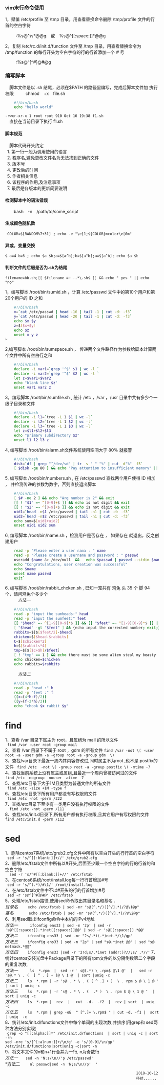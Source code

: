 ### vim末行命令使用

1，赋值 /etc/profile 至 /tmp 目录，用查看替换命令删除 /tmp/profile 文件的行首的空白字符     

&ensp;&ensp;&ensp;&ensp;&ensp;:%s@^\s*@@g&ensp;&ensp;或&ensp;&ensp;%s@^[[:space:]]*@@g   


2，复制  /etc/rc.d/init.d/function 文件至 /tmp 目录，用查看替换命令为 /tmp/function 的每行开头为空白字符的行的行首添加一个 # 号

&ensp;&ensp;&ensp;&ensp;&ensp;:%s@^[^#]@#@g

### 编写脚本
&ensp;&ensp;脚本文件是以 .sh 结尾，必须在$PATH 的路径里编写，完成后脚本文件加 执行权限 
&ensp;&ensp;&ensp;&ensp;&ensp;chmod&ensp;&ensp;+x&ensp;&ensp;file.sh
``` bash
    #!/bin/bash
    echo "hello world"
```
`-rwxr-xr-x 1 root root 910 Oct 10 19:38 f1.sh`   
&ensp;&ensp;直接在当前目录下执行 f1.sh

#### 脚本规范  
&ensp;&ensp;脚本代码开头约定   
&ensp;1. 第一行一般为调用使用的语言  
&ensp;2. 程序名,避免更改文件名为无法找到正确的文件   
&ensp;3. 版本号  
&ensp;4. 更改后的时间   
&ensp;5. 作者相关信息  
&ensp;6. 该程序的作用,及注意事项    
&ensp;7. 最后是各版本的更新简要说明    

#### 检测脚本中的语法错误   
&ensp;&ensp;&ensp;&ensp;bash&ensp;&ensp;-n&ensp;&ensp;/path/to/some_script


#### 生成颜色随机数   
` COLOR=$[RANDOM%7+31] ; echo -e "\e[1;${COLOR}mcolor\e[0m"`
#### 异或，变量交换
`$ a=4 b=6 ; echo $a $b;a=$[a^b];b=$[a^b];a=$[a^b]; echo $a $b`
#### 判断文件的后缀是否为.sh为结尾
`filename=bb.sh;[[ $filename =~ ..*\.sh$ ]] && echo " yes " || echo "no"`

1，编写脚本 /root/bin/sumid.sh ，计算 /etc/passwd 文件中的第10个用户和第20个用户的 ID 之和
``` bash
    #!/bin/bash
    x=`cat /etc/passwd | head -10 | tail -1 | cut -d: -f3`
    y=`cat /etc/passwd | head -20 | tail -1 | cut -d: -f3`
    echo $x $y
    z=$[$x+$y]
    echo $z
    unset x y z
~ 
```
2,编写脚本 /root/bin/sumspace.sh ， 传递两个文件路径作为参数给脚本计算两个文件中所有空白行之和
```bash
    #!/bin/bash
    declare -i var1=`grep '^$' $1 | wc -l `
    declare -i var2=`grep '^$' $2 | wc -l `
    let z=$var1+$var2
    echo "blank line $z"
    unset var1 var2 z
```
3，编写脚本 /root/bin/sumfile.sh , 统计 /etc ，/var ，/usr 目录中共有多少个一级子目录和文件
```bash
    #!/bin/bash
    declare -i l1=`tree -L 1 $1 | wc -l`
    declare -i l2=`tree -L 1 $2 | wc -l`
    declare -i l3=`tree -L 1 $3 | wc -l`
    let z=$l1+$l2+$l3
    echo "primary subdirectory $z"
    unset l1 l2 l3 z
```
4, 编写脚本 /root/bin/alarm.sh文件系统使用空间大于 80% 就报警
```bash
    #!/bin/bash
    disk=`df | grep "^/dev/sd" | tr -s " " "%" | cut -d"%" -f5`
    [ $disk -ge 80 ] && echo "Pay attention to insufficient memory" || echo "I can keep using it"
```
5, 编写脚本 /root/bin/numbers.sh , 在 /etc/passwd 查找两个用户使得 ID 相加 ， 并检测传递的参数为数字，否则直接退出脚本
```bash
    #!/bin/bash
    [ $# -ne 2 ] && echo "Arg number is 2" && exit
    [[ ! "$1" =~ ^[0-9]+$ ]] && echo is not digit && exit
    [[ ! "$2" =~ ^[0-9]+$ ]] && echo is not digit && exit
    uid1=`head -n$1 /etc/passwd | tail -n1 | cut -d: -f3`
    uid2=`head -n$2 /etc/passwd | tail -n1 | cut -d: -f3`
    echo sum=$[uid1+uid2]
    unset uid1 uid2 sum
```

6, 编写脚本 /root/bin/name.sh ，检测用户是否存在 ， 如果存在 就退出，反之创建用户
```bash
    read -p "Please enter a user nama : " name
    read -p "Please create a username and password : " passwd
    useradd $name &> /dev/null  &&   echo $passwd | passwd --stdin $name &> /dev/null ||  { echo "Users already exist" ; exit ;}
    echo "Congratulations, user creation was successful"
    echo $name 
    unset name passwd
    exit`
```
6, 编写脚本 /root/bin/rabbit_chcken.sh , 已知一笼共有 鸡兔 头 35 个 脚 94 个，请问鸡兔个多少个   
&ensp;&ensp;&ensp;&ensp;&ensp;&ensp;*方法一*
```bash
    #!/bin/bash
    read -p "input the sumheads:" head
    read -p "input the sumfeet:" feet
    [[ "$head" =~ ^[1-9][0-9]*$ ]] && [[ "$feet" =~ ^[1-9][0-9]*$ ]] || { echo wrong format; exit: }
    [ "$head" -gt "$feet" ] && {echo input the corrected number; exit;}
    rabbits=$[$[$feet/2]-$head]
    chicken=$[$head-$rabbits]
    C=$[$chicken*2]
    h=$[$rabbits*4]
    tmp=$[$[$c+$h]/$feet]
    [ ! "tmp" == 1 ] && echo there must be some alien steal my beasty
    echo chicken=$chicken
    echo rabbits=$rabbits
```   
&ensp;&ensp;&ensp;&ensp;&ensp;&ensp;*方法二*  
```bash
    #!/bin/bash
    read -p "head :" h
    read -p "feet :" f
    ((x=(4*h-f)/2))
    ((y=(f-2*h)/2))
    echo "chook $x rabbit $y"
```

# find
1，查看 /var 目录下属主为 root，且属组为 mail 的所以文件  
`  find /var -user root -group mail `     
2，查看 /var 目录下不属于 root ，gdm 的所有文件 
 ` find /var -not \( -user root -a -user gdm -a -group root -a -group gdm  \) `    
3，查找/var目录下最近一周内其内容修改过,同时属主不为root ,也不是 postfix的文件  ` find /etc  -not \( -group root -a -group postfix \) -mtime -7`    
4、查找当前系统上没有属主或属组,且最近一个周内曾被访问过的文件   
` find /etc -nogroup -nouser -atime -7 `    
5、查找/etc目录下大于1M且类型为普通文件的所有文件   
` find /etc -size +1M -type f`    
6、查找/etc目录下所有用户都没有写权限的文件  
` find /etc -not -perm /222`     
7、查找/etc目录下至少有一类用户没有执行权限的文件   
`  find /etc -not -perm /111`   
8、查找/etc/init.d目录下,所有用户都有执行权限,且其它用户有写权限的文件
`  find /etc/init.d -perm /112`     

# sed
1、删除centos7系统/etc/grub2.cfg文件中所有以空白开头的行行首的空白字符  
` sed -r 's/^[[:blank:]]+//' /etc/grub2.cfg`       
2、删除/etc/fstab文件中所有以#开头,后面至少跟一个空白字符的行的行首的和空白字符      
`  sed -r 's/^#[[:blank:]]+//' /etc/fstab`    
3、在centos6系统/root/install.log每一行行首增加#号  
` sed -r 's/^(.*)/#\1/' /root/install.log`      
4、在/etc/fstab文件中不以#开头的行的行首增加#号    
` sed -r 's@^[^#]@#@' /etc/fstab`   
5、处理/etc/fstab路径,使用sed命令取出其目录名和基名 .  
*目录名* &ensp;&ensp;&ensp;` echo /etc/fstab | sed -nr "s@(^.*/)([^/].*)/?@\1@p"`   
*基名*&ensp;&ensp;&ensp;&ensp;&ensp;&ensp;` echo /etc/fstab | sed -nr "s@(^.*/)([^/].*)/?@\2@p"`       
6、利用sed取出ifconfig命令中本机的IPv4地址     
*方法一* &ensp;&ensp;&ensp;`  ifconfig ens33 | sed -n '2p' | sed -r 's@^[[:space:]].*inet[[:space:]]@@' | sed -r 's@[[:space:]].*@@'`      
*方法二* &ensp;&ensp;&ensp;` ifconfig ens33 | sed -nr "2s/.*t(.*)net.*/\1/gp"`       
*方法三* &ensp;&ensp;&ensp;` ifconfig ens33 | sed -n "2p" | sed "s@.*inet @@" | sed "s@ netmask.*@@"`        
*方法四* &ensp;&ensp;&ensp;` ifconfig ens33 |sed -r '2!d;s/.*inet (addr:)?//;s/ .*//'`
7、统计centos安装光盘中Package目录下的所有rpm文件的以分隔倒数第二个字段的重复次数,    
*方法一* &ensp;&ensp;&ensp;`  ls  *.rpm  |  sed -r ' s@(.*) \ .rpm$ @\1 @'  |   sed -r  's@.* \ . (  [ ^ . ] + )@ \ 1 @' | sort |uniq -c`   
*方法二* &ensp;&ensp;&ensp;` ls  *.rpm | -r 's@ . * \ . ( [ ^ .] + )  \ . rpm $ @ \ 1 @ '  | sort | uniq -c`   
*方法三* &ensp;&ensp;&ensp;` ls  *.rpm | -r 's@ . * \ . (  .* )  \ . rpm $ @ \ 1 @ '  | sort | uniq -c`   
*方法四* &ensp;&ensp;&ensp;` ls  *.rpm |  rev  |   cut  -d.  -f2  |  rev | sort  | uniq  -c`   
*方法五* &ensp;&ensp;&ensp;` ls  *.rpm | grep -oE  " [^.]+ \.rpm$ " | cut -d. -f1 |  sort  | uniq  -c`   
8、统计/etc/init.d/functions文件中每个单词的出现次数,并排序(用grep和 sed两种方法分别实现)   
`  grep -o "[[:alpha:]]*" /etc/init.d/functions  | sort | uniq -c | sort -rn `     
` sed -nre 's/[^[:alnum:]]+/\n/g' -e 's/[0-9]/\n/gp' /etc/init.d/functions|sort|uniq -c|sort -n `   
9、将文本文件的n和n+1行合并为一行, n为奇数行  
*方法一* &ensp;&ensp;&ensp;`sed -n 'N;s/\n//'p /etc/passwd'`        
*方法二 &ensp;&ensp;&ensp;` nl passwd|sed -n 'N;s/\n//p'  '`    

                                                                2018-10-12      
                                                                待续......